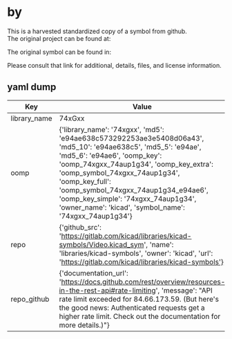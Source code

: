 #  by   
This is a harvested standardized copy of a symbol from github.  
The original project can be found at:  
  
The original symbol can be found in:

Please consult that link for additional, details, files, and license information.  
## yaml dump  
| Key | Value |  
| --- | --- |  
| library_name | 74xGxx |  
| oomp | {'library_name': '74xgxx', 'md5': 'e94ae638c573292253ae3e5408d06a43', 'md5_10': 'e94ae638c5', 'md5_5': 'e94ae', 'md5_6': 'e94ae6', 'oomp_key': 'oomp_74xgxx_74aup1g34', 'oomp_key_extra': 'oomp_symbol_74xgxx_74aup1g34', 'oomp_key_full': 'oomp_symbol_74xgxx_74aup1g34_e94ae6', 'oomp_key_simple': '74xgxx_74aup1g34', 'owner_name': 'kicad', 'symbol_name': '74xgxx_74aup1g34'} |  
| repo | {'github_src': 'https://gitlab.com/kicad/libraries/kicad-symbols/Video.kicad_sym', 'name': 'libraries/kicad-symbols', 'owner': 'kicad', 'url': 'https://gitlab.com/kicad/libraries/kicad-symbols'} |  
| repo_github | {'documentation_url': 'https://docs.github.com/rest/overview/resources-in-the-rest-api#rate-limiting', 'message': "API rate limit exceeded for 84.66.173.59. (But here's the good news: Authenticated requests get a higher rate limit. Check out the documentation for more details.)"} |  

